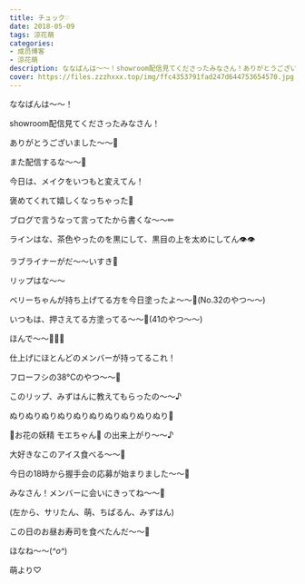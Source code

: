```yaml
---
title: チュック♡
date: 2018-05-09
tags: 涼花萌
categories: 
- 成员博客
- 涼花萌
description: ななばんは〜〜！showroom配信見てくださったみなさん！ありがとうございました〜〜🤗また配信するな〜〜🤗今日は、メイクを...
cover: https://files.zzzhxxx.top/img/ffc4353791fad247d644753654570.jpg 
---
```








ななばんは〜〜！









showroom配信見てくださったみなさん！



ありがとうございました〜〜🤗







また配信するな〜〜🤗











今日は、メイクをいつもと変えてん！











褒めてくれて嬉しくなっちゃった🙈












ブログで言うなって言ってたから書くな〜〜✏︎










ラインはな、茶色やったのを黒にして、黒目の上を太めにしてん👁👁






ラブライナーがだ〜〜いすき💓











リップはな〜〜








ベリーちゃんが持ち上げてる方を今日塗ったよ〜〜💋(No.32のやつ〜〜)







いつもは、押さえてる方塗ってる〜〜💋(41のやつ〜〜)















ほんで〜〜💋💋💋










仕上げにほとんどのメンバーが持ってるこれ！







フローフシの38°Cのやつ〜〜💋










このリップ、みずはんに教えてもらったの〜〜♪












ぬりぬりぬりぬりぬりぬりぬりぬりぬりぬり💋


















  🌸お花の妖精 モエちゃん🌸
                                 の出来上がり〜〜♪





























大好きなこのアイス食べる〜〜🍦





















今日の18時から握手会の応募が始まりました〜〜🍦




みなさん！メンバーに会いにきってね〜〜🤗







(左から、サリたん、萌、ちぱるん、みずはん)







この日のお昼お寿司を食べたんだ〜〜🍣














ほなね〜〜(*^o^*)





萌より♡


